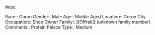 #npc 

Race:: Goron
Gender:: Male
Age:: Middle Aged
Location:: Goron City
Occupation:: Shop Owner
Family:: [[Offrak]] (unknown family member)
Comments:: Protein Palace
Type:: Medium

